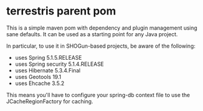 # terrestris parent pom

This is a simple maven pom with dependency and plugin management using
sane defaults. It can be used as a starting point for any Java
project.

In particular, to use it in SHOGun-based projects, be aware of the
following:

* uses Spring 5.1.5.RELEASE
* uses Spring security 5.1.4.RELEASE
* uses Hibernate 5.3.4.Final
* uses Geotools 19.1
* uses Ehcache 3.5.2

This means you'll have to configure your spring-db context file to
use the JCacheRegionFactory for caching.
